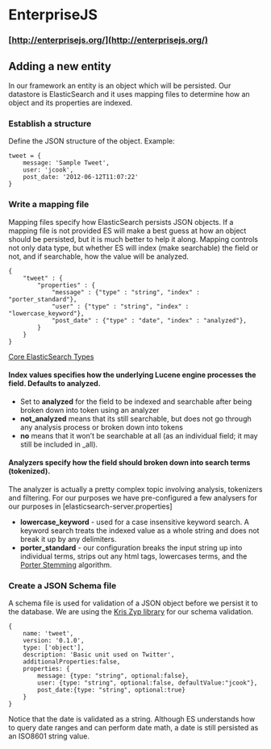 # EnterpriseJS
### [http://enterprisejs.org/](http://enterprisejs.org/)

## Adding a new entity

In our framework an entity is an object which will be persisted. Our datastore is ElasticSearch
and it uses mapping files to determine how an object and its properties are indexed.

### Establish a structure

Define the JSON structure of the object.
Example:

	tweet = {
		message: 'Sample Tweet',
        user: 'jcook',
        post_date: '2012-06-12T11:07:22'
	}

### Write a mapping file

Mapping files specify how ElasticSearch persists JSON objects. If a mapping file is not provided
ES will make a best guess at how an object should be persisted, but it is much better to help
it along. Mapping controls not only data type, but whether ES will index (make searchable) the
field or not, and if searchable, how the value will be analyzed.

	{
	    "tweet" : {
	        "properties" : {
	            "message" : {"type" : "string", "index" : "porter_standard"},
	            "user" : {"type" : "string", "index" : "lowercase_keyword"},
	            "post_date" : {"type" : "date", "index" : "analyzed"},
	        }
	    }
	}

[Core ElasticSearch Types](http://www.elasticsearch.org/guide/reference/mapping/core-types.html)

#### Index values specifies how the underlying Lucene engine processes the field. Defaults to analyzed.

 * Set to **analyzed** for the field to be indexed and searchable after being broken down into
   token using an analyzer
 * **not_analyzed** means that its still searchable, but does not go through any analysis process or
   broken down into tokens
 * **no** means that it won’t be searchable at all (as an individual field; it may still be
   included in _all).

#### Analyzers specify how the field should broken down into search terms (tokenized).

The analyzer is actually a pretty complex topic involving analysis, tokenizers and filtering.
For our purposes we have pre-configured a few analysers for our purposes in
[elasticsearch-server.properties]

 * **lowercase_keyword** - used for a case insensitive keyword search. A keyword search treats
   the indexed value as a whole string and does not break it up by any delimiters.
 * **porter_standard** - our configuration breaks the input string up into individual terms,
   strips out any html tags, lowercases terms, and the
   [Porter Stemming](http://tartarus.org/~martin/PorterStemmer/) algorithm.

### Create a JSON Schema file

A schema file is used for validation of a JSON object before we persist it to the database. We
are using the [Kris Zyp library](https://github.com/kriszyp/json-schema) for our schema
validation.

	{
		name: 'tweet',
		version: '0.1.0',
		type: ['object'],
		description: 'Basic unit used on Twitter',
        additionalProperties:false,
		properties: {
            message: {type: "string", optional:false},
            user: {type: "string", optional:false, defaultValue:"jcook"},
            post_date:{type: "string", optional:true}
		}
	}

Notice that the date is validated as a string. Although ES understands how to query date ranges
and can perform date math, a date is still persisted as an ISO8601 string value.